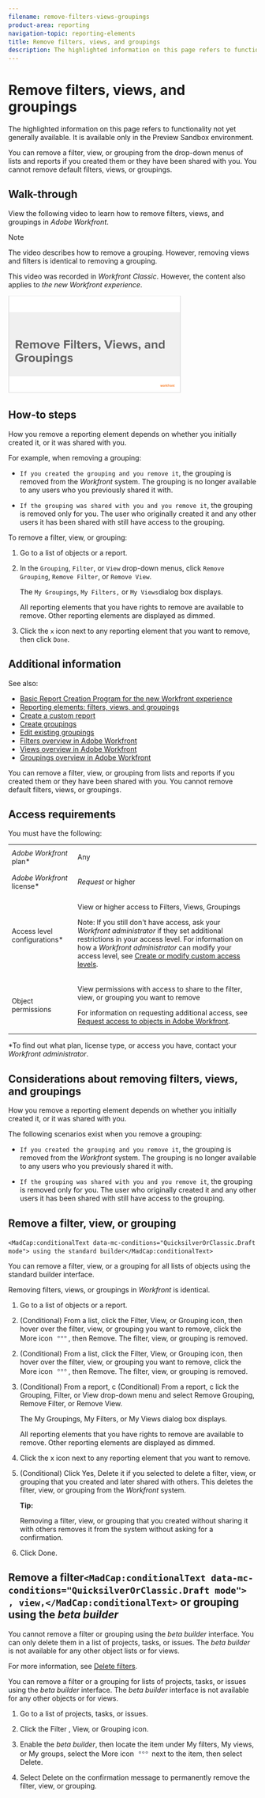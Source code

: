 ```yaml
---
filename: remove-filters-views-groupings
product-area: reporting
navigation-topic: reporting-elements
title: Remove filters, views, and groupings
description: The highlighted information on this page refers to functionality not yet generally available. It is available only in the Preview Sandbox environment.
---
```


# Remove filters, views, and groupings

The highlighted information on this page refers to functionality not yet generally available. It is available only in the Preview Sandbox environment.

<!--
<div data-mc-conditions="QuicksilverOrClassic.Draft mode">
<p>You can remove a filter, view, or grouping from the drop-down menus of lists and reports if you created them or they have been shared with you. You cannot remove default filters, views, or groupings.</p>
<h2><a name="Walk-thr"></a>Walk-through</h2>
<p>View the following video to learn how to remove filters, views, and groupings in <em>Adobe Workfront</em>.</p> <note type="note">
The video describes how to remove a grouping. However, removing views and filters is identical to removing a grouping.
</note>
<p>This video was recorded in <em>Workfront Classic</em>. However, the content also applies to <em>the new Workfront experience</em>.</p>
<p><a href="https://workfront-video.wistia.com/medias/n0qpjfhecr" target="_blank"><img src="assets/video-remove-grouping-350x196.png" style="width: 350;height: 196;"></a> </p>
<h2><a name="How-to"></a>How-to steps</h2>
<p>How you remove a reporting element depends on whether you initially created it, or it was shared with you.</p>
<p>For example, when removing a grouping:</p>
<ul>
<li><span class="bold">If you created the grouping and you remove it</span>, the grouping is removed from the <em>Workfront</em> system. The grouping is no longer available to any users who you previously shared it with.</li>
<li><span class="bold">If the grouping was shared with you and you remove it</span>, the grouping is removed only for you. The user who originally created it and any other users it has been shared with still have access to the grouping.</li>
</ul>
<p>To remove a filter, view, or grouping:</p>
<ol>
<li value="1"> <p>Go to a list of objects or a report.</p> </li>
<li value="2"> <p>In the <span class="bold">Grouping</span>,<span class="bold"> Filter</span>, or<span class="bold"> View</span> drop-down menus, click <span class="bold">Remove Grouping</span>,<span class="bold"> Remove Filter</span>, or<span class="bold"> Remove View</span>.</p> <p>The <span class="bold">My Groupings</span>,<span class="bold"> My Filters,</span> or<span class="bold"> My Views</span>dialog box displays.</p> <p>All reporting elements that you have rights to remove are available to remove. Other reporting elements are displayed as dimmed.</p> </li>
<li value="3">Click the <span class="bold">x</span> icon next to any reporting element that you want to remove, then click <span class="bold">Done</span>.</li>
</ol>
<h2><a name="Addition"></a>Additional information</h2>
<p>See also:</p>
<ul> <draft-comment>
<li data-mc-conditions="QuicksilverOrClassic.Quicksilver"> <p><a href="https://one.workfront.com/s/basic-report-creation-program">Basic Report Creation Program for the new Workfront experience</a> </p> </li>
</draft-comment>
<li data-mc-conditions="QuicksilverOrClassic.Quicksilver"> <p><a href="https://one.workfront.com/s/basic-report-creation-program">Basic Report Creation Program for the new Workfront experience</a> </p> </li>
<li><a href="../../../reports-and-dashboards/reports/reporting-elements/reporting-elements-filters-views-groupings.md" class="MCXref xref">Reporting elements: filters, views, and groupings</a> </li>
<li><a href="../../../reports-and-dashboards/reports/creating-and-managing-reports/create-custom-report.md" class="MCXref xref">Create a custom report</a> </li>
<li><a href="../../../reports-and-dashboards/reports/reporting-elements/create-groupings.md" class="MCXref xref">Create groupings</a> </li>
<li><a href="../../../reports-and-dashboards/reports/reporting-elements/edit-existing-groupings.md" class="MCXref xref">Edit existing groupings</a> </li>
<li><a href="../../../reports-and-dashboards/reports/reporting-elements/filters-overview.md" class="MCXref xref">Filters overview in Adobe Workfront</a> </li>
<li><a href="../../../reports-and-dashboards/reports/reporting-elements/views-overview.md" class="MCXref xref">Views overview in Adobe Workfront</a> </li>
<li><a href="../../../reports-and-dashboards/reports/reporting-elements/groupings-overview.md" class="MCXref xref">Groupings overview in Adobe Workfront</a> </li>
</ul>
</div>
-->

You can remove a filter, view, or grouping from the drop-down menus of lists and reports if you created them or they have been shared with you. You cannot remove default filters, views, or groupings.

## Walk-through

View the following video to learn how to remove filters, views, and groupings in *Adobe Workfront*.

>[!NOTE]
>
>The video describes how to remove a grouping. However, removing views and filters is identical to removing a grouping.

This video was recorded in *Workfront Classic*. However, the content also applies to *the new Workfront experience*.

[ ![](assets/video-remove-grouping-350x196.png)](https://workfront-video.wistia.com/medias/n0qpjfhecr)

## How-to steps

How you remove a reporting element depends on whether you initially created it, or it was shared with you.

For example, when removing a grouping:

* `If you created the grouping and you remove it`, the grouping is removed from the *Workfront* system. The grouping is no longer available to any users who you previously shared it with.

* `If the grouping was shared with you and you remove it`, the grouping is removed only for you. The user who originally created it and any other users it has been shared with still have access to the grouping.

To remove a filter, view, or grouping:

1. Go to a list of objects or a report.
1. In the `Grouping`, `Filter`, or `View` drop-down menus, click `Remove Grouping`, `Remove Filter`, or `Remove View`.

   The `My Groupings`, `My Filters,` or `My Views`dialog box displays.

   All reporting elements that you have rights to remove are available to remove. Other reporting elements are displayed as dimmed.

1. Click the `x` icon next to any reporting element that you want to remove, then click `Done`.

## Additional information

See also:

* [Basic Report Creation Program for the new Workfront experience](https://one.workfront.com/s/basic-report-creation-program) 
* [Reporting elements: filters, views, and groupings](../../../reports-and-dashboards/reports/reporting-elements/reporting-elements-filters-views-groupings.md) 
* [Create a custom report](../../../reports-and-dashboards/reports/creating-and-managing-reports/create-custom-report.md) 
* [Create groupings](../../../reports-and-dashboards/reports/reporting-elements/create-groupings.md) 
* [Edit existing groupings](../../../reports-and-dashboards/reports/reporting-elements/edit-existing-groupings.md) 
* [Filters overview in Adobe Workfront](../../../reports-and-dashboards/reports/reporting-elements/filters-overview.md) 
* [Views overview in Adobe Workfront](../../../reports-and-dashboards/reports/reporting-elements/views-overview.md) 
* [Groupings overview in Adobe Workfront](../../../reports-and-dashboards/reports/reporting-elements/groupings-overview.md)

You can remove a filter, view, or grouping from lists and reports if you created them or they have been shared with you. You cannot remove default filters, views, or groupings.

## Access requirements

You must have the following:

<table cellspacing="0"> 
 <col> 
 </col> 
 <col> 
 </col> 
 <tbody> 
  <tr> 
   <td role="rowheader"><em>Adobe Workfront</em> plan*</td> 
   <td> <p>Any </p> </td> 
  </tr> 
  <tr> 
   <td role="rowheader"><em>Adobe Workfront</em> license*</td> 
   <td> <p><em>Request</em> or higher</p> </td> 
  </tr> 
  <tr> 
   <td role="rowheader">Access level configurations*</td> 
   <td> <p>View or higher access to&nbsp;Filters, Views, Groupings</p> <p>Note: If you still don't have access, ask your <em>Workfront administrator</em> if they set additional restrictions in your access level. For information on how a <em>Workfront administrator</em> can modify your access level, see <a href="../../../administration-and-setup/add-users/configure-and-grant-access/create-modify-access-levels.md" class="MCXref xref">Create or modify custom access levels</a>.</p> </td> 
  </tr> 
  <tr> 
   <td role="rowheader">Object permissions</td> 
   <td> <p>View permissions with access to share to the filter, view, or grouping you want to remove</p> <p>For information on requesting additional access, see <a href="../../../workfront-basics/grant-and-request-access-to-objects/request-access.md" class="MCXref xref">Request access to objects in Adobe Workfront</a>.</p> </td> 
  </tr> 
 </tbody> 
</table>

&#42;To find out what plan, license type, or access you have, contact your *Workfront administrator*.

## Considerations about removing filters, views, and groupings

How you remove a reporting element depends on whether you initially created it, or it was shared with you.

The following scenarios exist when you remove a grouping:

* `If you created the grouping and you remove it`, the grouping is removed from the *Workfront* system. The grouping is no longer available to any users who you previously shared it with.

* `If the grouping was shared with you and you remove it`, the grouping is removed only for you. The user who originally created it and any other users it has been shared with still have access to the grouping.

## Remove a filter, view, or grouping 

<!--
<MadCap:conditionalText data-mc-conditions="QuicksilverOrClassic.Draft mode">
using the standard builder
</MadCap:conditionalText>
-->

`<MadCap:conditionalText data-mc-conditions="QuicksilverOrClassic.Draft mode"> using the standard builder</MadCap:conditionalText>`

<!--
<p data-mc-conditions="QuicksilverOrClassic.Draft mode">You can remove a filter, view, or a grouping for all lists of objects using the standard builder interface. </p>
-->

You can remove a filter, view, or a grouping for all lists of objects using the standard builder interface.

Removing filters, views, or groupings in *Workfront* is identical.

<ol> 
 <li value="1"> <p>Go to a list of objects or a report.</p> </li> <draft-comment>
  <li value="2" data-mc-conditions="QuicksilverOrClassic.Quicksilver"> <p>(Conditional)&nbsp;From a list, click the <span class="bold">Filter</span>, <span class="bold">View</span>, or <span class="bold">Grouping</span> icon, then hover over the filter, view, or grouping you want to remove, click the <span class="bold">More</span> icon <img src="assets/more-icon.png">, then <span class="bold">Remove</span>. The filter, view, or grouping is removed. </p> </li>
 </draft-comment>
 <li value="2" data-mc-conditions="QuicksilverOrClassic.Quicksilver"> <p>(Conditional)&nbsp;From a list, click the <span class="bold">Filter</span>, <span class="bold">View</span>, or <span class="bold">Grouping</span> icon, then hover over the filter, view, or grouping you want to remove, click the <span class="bold">More</span> icon <img src="assets/more-icon.png">, then <span class="bold">Remove</span>. The filter, view, or grouping is removed. </p> </li> 
 <li value="3"> <p> <draft-comment>
    <MadCap:conditionalText data-mc-conditions="QuicksilverOrClassic.Quicksilver">
     (Conditional)&nbsp;From a report, c
    </MadCap:conditionalText>
   </draft-comment><MadCap:conditionalText data-mc-conditions="QuicksilverOrClassic.Quicksilver">
    (Conditional)&nbsp;From a report, c
   </MadCap:conditionalText>lick the <span class="bold">Grouping</span>,<span class="bold"> Filter</span>, or<span class="bold"> View</span> drop-down menu and select <span class="bold">Remove Grouping</span>,<span class="bold"> Remove Filter</span>, or<span class="bold"> Remove View</span>.</p> <p>The <span class="bold">My Groupings</span>,<span class="bold"> My Filters,</span> or<span class="bold"> My Views</span> dialog box displays.</p> <p>All reporting elements that you have rights to remove are available to remove. Other reporting elements are displayed as dimmed.</p> </li> 
 <li value="4"> <p>Click the <span class="bold">x</span> icon next to any reporting element that you want to remove. </p> </li> 
 <li value="5"> <p>(Conditional) Click <span class="bold">Yes,&nbsp;Delete it</span> if you selected to delete a filter, view, or grouping that you created and later shared with others.&nbsp;This deletes the filter, view, or grouping from the <em>Workfront</em> system.</p> 
  <div class="tip_one-tip-with_bullets" data-mc-autonum="<b>Tip: </b>">
   <span class="autonumber"><span><b>Tip: </b></span></span> 
   <div> 
    <p>Removing a filter, view, or grouping that you created without sharing it with others removes it from the system without asking for a confirmation. </p> 
   </div> 
  </div> </li> 
 <li value="6"> <p>Click <span class="bold">Done</span>.</p> </li> 
</ol>

<!--
<div class="preview" data-mc-conditions="QuicksilverOrClassic.Quicksilver,QuicksilverOrClassic.Draft mode">
<h2>Remove a filter<draft-comment>
<MadCap:conditionalText data-mc-conditions="QuicksilverOrClassic.Draft mode">
, view,
</MadCap:conditionalText>
</draft-comment><MadCap:conditionalText data-mc-conditions="QuicksilverOrClassic.Draft mode">
, view,
</MadCap:conditionalText> or grouping using the <em>beta builder</em></h2>
<p>You cannot remove a filter or grouping using the <em>beta builder</em> interface. You can only delete them in a list of projects, tasks, or issues.&nbsp;The <em>beta builder</em> is not available for any other object lists or for views.</p>
<p>For more information, see <a href="../../../reports-and-dashboards/reports/reporting-elements/delete-filters.md" class="MCXref xref">Delete filters</a>.</p> <draft-comment>
<div data-mc-conditions="QuicksilverOrClassic.Draft mode">
<p>You can remove a filter or a grouping for lists of projects, tasks, or issues using the <em>beta builder</em> interface. The <em>beta builder</em> interface is not available for any other objects or for views.</p>
<ol>
<li value="1"> <p>Go to a list of projects, tasks, or issues.</p> </li>
<li value="2"> <p>Click the <span class="bold">Filter</span><draft-comment>
<MadCap:conditionalText data-mc-conditions="QuicksilverOrClassic.Draft mode">
,
<span class="bold">View</span>,
</MadCap:conditionalText>
</draft-comment><MadCap:conditionalText data-mc-conditions="QuicksilverOrClassic.Draft mode">
,
<span class="bold">View</span>,
</MadCap:conditionalText>or <span class="bold">Grouping</span> icon.</p> </li>
<li value="3"> <p>Enable the <em>beta builder</em>, then locate the item under <span class="bold">My filters</span>, <draft-comment>
<MadCap:conditionalText data-mc-conditions="QuicksilverOrClassic.Draft mode">
<span class="bold">My views</span>,
</MadCap:conditionalText>
</draft-comment><MadCap:conditionalText data-mc-conditions="QuicksilverOrClassic.Draft mode">
<span class="bold">My views</span>,
</MadCap:conditionalText> or <span class="bold">My groups</span>, select the <span class="bold">More</span> icon <img src="assets/more-icon.png"> next to the item, then select <span class="bold">Delete</span>.</p> </li>
<li value="4"> <p>Select <span class="bold">Delete</span> on the confirmation message to permanently remove the filter, view, or grouping.</p> </li>
</ol>
</div>
</draft-comment>
<div data-mc-conditions="QuicksilverOrClassic.Draft mode">
<p>You can remove a filter or a grouping for lists of projects, tasks, or issues using the <em>beta builder</em> interface. The <em>beta builder</em> interface is not available for any other objects or for views.</p>
<ol>
<li value="1"> <p>Go to a list of projects, tasks, or issues.</p> </li>
<li value="2"> <p>Click the <span class="bold">Filter</span><MadCap:conditionalText data-mc-conditions="QuicksilverOrClassic.Draft mode">
,
<span class="bold">View</span>,
</MadCap:conditionalText>or <span class="bold">Grouping</span> icon.</p> </li>
<li value="3"> <p>Enable the <em>beta builder</em>, then locate the item under <span class="bold">My filters</span>, <MadCap:conditionalText data-mc-conditions="QuicksilverOrClassic.Draft mode">
<span class="bold">My views</span>,
</MadCap:conditionalText> or <span class="bold">My groups</span>, select the <span class="bold">More</span> icon <img src="assets/more-icon.png"> next to the item, then select <span class="bold">Delete</span>.</p> </li>
<li value="4"> <p>Select <span class="bold">Delete</span> on the confirmation message to permanently remove the filter, view, or grouping.</p> </li>
</ol>
</div>
</div>
-->

## Remove a filter`<MadCap:conditionalText data-mc-conditions="QuicksilverOrClassic.Draft mode"> , view,</MadCap:conditionalText>` or grouping using the *beta builder*

You cannot remove a filter or grouping using the *beta builder* interface. You can only delete them in a list of projects, tasks, or issues.&nbsp;The *beta builder* is not available for any other object lists or for views.

For more information, see [Delete filters](../../../reports-and-dashboards/reports/reporting-elements/delete-filters.md).

You can remove a filter or a grouping for lists of projects, tasks, or issues using the *beta builder* interface. The *beta builder* interface is not available for any other objects or for views.

<ol> 
 <li value="1"> <p>Go to a list of projects, tasks, or issues.</p> </li> 
 <li value="2"> <p>Click the <span class="bold">Filter</span><MadCap:conditionalText data-mc-conditions="QuicksilverOrClassic.Draft mode">
    , 
    <span class="bold">View</span>, 
   </MadCap:conditionalText>or <span class="bold">Grouping</span> icon.</p> </li> 
 <li value="3"> <p>Enable the <em>beta builder</em>, then locate the item under <span class="bold">My filters</span>, <MadCap:conditionalText data-mc-conditions="QuicksilverOrClassic.Draft mode">
    <span class="bold">My views</span>,
   </MadCap:conditionalText> or <span class="bold">My groups</span>, select the <span class="bold">More</span> icon <img src="assets/more-icon.png"> next to the item, then select <span class="bold">Delete</span>.</p> </li> 
 <li value="4"> <p>Select <span class="bold">Delete</span> on the confirmation message to permanently remove the filter, view, or grouping.</p> </li> 
</ol>

